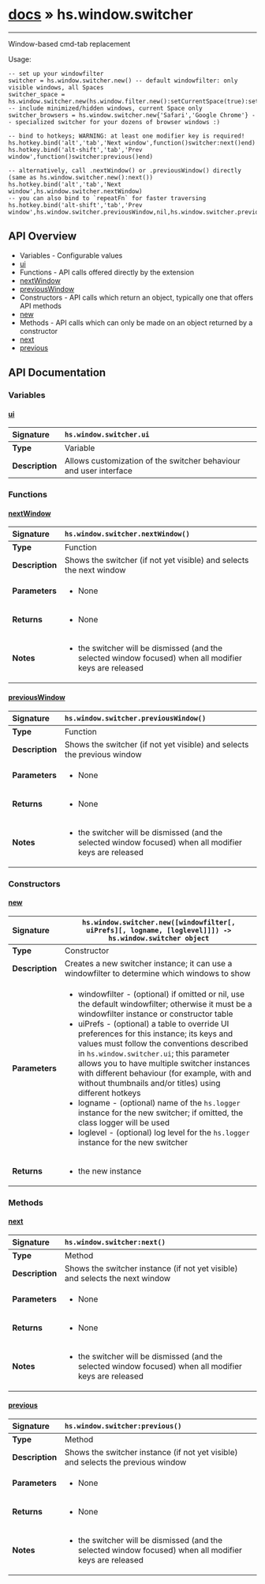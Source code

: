 # [docs](index.md) » hs.window.switcher
---

Window-based cmd-tab replacement

Usage:
```
-- set up your windowfilter
switcher = hs.window.switcher.new() -- default windowfilter: only visible windows, all Spaces
switcher_space = hs.window.switcher.new(hs.window.filter.new():setCurrentSpace(true):setDefaultFilter{}) -- include minimized/hidden windows, current Space only
switcher_browsers = hs.window.switcher.new{'Safari','Google Chrome'} -- specialized switcher for your dozens of browser windows :)

-- bind to hotkeys; WARNING: at least one modifier key is required!
hs.hotkey.bind('alt','tab','Next window',function()switcher:next()end)
hs.hotkey.bind('alt-shift','tab','Prev window',function()switcher:previous()end)

-- alternatively, call .nextWindow() or .previousWindow() directly (same as hs.window.switcher.new():next())
hs.hotkey.bind('alt','tab','Next window',hs.window.switcher.nextWindow)
-- you can also bind to `repeatFn` for faster traversing
hs.hotkey.bind('alt-shift','tab','Prev window',hs.window.switcher.previousWindow,nil,hs.window.switcher.previousWindow)
```

## API Overview
* Variables - Configurable values
 * [ui](#ui)
* Functions - API calls offered directly by the extension
 * [nextWindow](#nextwindow)
 * [previousWindow](#previouswindow)
* Constructors - API calls which return an object, typically one that offers API methods
 * [new](#new)
* Methods - API calls which can only be made on an object returned by a constructor
 * [next](#next)
 * [previous](#previous)

## API Documentation

### Variables

#### [ui](#ui)
| <span style="float: left;">**Signature**</span> | <span style="float: left;">`hs.window.switcher.ui` </span>                                                          |
| -----------------------------------------------------|---------------------------------------------------------------------------------------------------------|
| **Type**                                             | Variable |
| **Description**                                      | Allows customization of the switcher behaviour and user interface |

### Functions

#### [nextWindow](#nextwindow)
| <span style="float: left;">**Signature**</span> | <span style="float: left;">`hs.window.switcher.nextWindow()` </span>                                                          |
| -----------------------------------------------------|---------------------------------------------------------------------------------------------------------|
| **Type**                                             | Function |
| **Description**                                      | Shows the switcher (if not yet visible) and selects the next window |
| **Parameters**                                       | <ul><li>None</li></ul> |
| **Returns**                                          | <ul><li>None</li></ul> |
| **Notes**                                            | <ul><li>the switcher will be dismissed (and the selected window focused) when all modifier keys are released</li></ul> |

#### [previousWindow](#previouswindow)
| <span style="float: left;">**Signature**</span> | <span style="float: left;">`hs.window.switcher.previousWindow()` </span>                                                          |
| -----------------------------------------------------|---------------------------------------------------------------------------------------------------------|
| **Type**                                             | Function |
| **Description**                                      | Shows the switcher (if not yet visible) and selects the previous window |
| **Parameters**                                       | <ul><li>None</li></ul> |
| **Returns**                                          | <ul><li>None</li></ul> |
| **Notes**                                            | <ul><li>the switcher will be dismissed (and the selected window focused) when all modifier keys are released</li></ul> |

### Constructors

#### [new](#new)
| <span style="float: left;">**Signature**</span> | <span style="float: left;">`hs.window.switcher.new([windowfilter[, uiPrefs][, logname, [loglevel]]]) -> hs.window.switcher object` </span>                                                          |
| -----------------------------------------------------|---------------------------------------------------------------------------------------------------------|
| **Type**                                             | Constructor |
| **Description**                                      | Creates a new switcher instance; it can use a windowfilter to determine which windows to show |
| **Parameters**                                       | <ul><li>windowfilter - (optional) if omitted or nil, use the default windowfilter; otherwise it must be a windowfilter   instance or constructor table</li><li>uiPrefs - (optional) a table to override UI preferences for this instance; its keys and values   must follow the conventions described in <code>hs.window.switcher.ui</code>; this parameter allows you to have multiple   switcher instances with different behaviour (for example, with and without thumbnails and/or titles)   using different hotkeys</li><li>logname - (optional) name of the <code>hs.logger</code> instance for the new switcher; if omitted, the class logger will be used</li><li>loglevel - (optional) log level for the <code>hs.logger</code> instance for the new switcher</li></ul> |
| **Returns**                                          | <ul><li>the new instance</li></ul> |

### Methods

#### [next](#next)
| <span style="float: left;">**Signature**</span> | <span style="float: left;">`hs.window.switcher:next()` </span>                                                          |
| -----------------------------------------------------|---------------------------------------------------------------------------------------------------------|
| **Type**                                             | Method |
| **Description**                                      | Shows the switcher instance (if not yet visible) and selects the next window |
| **Parameters**                                       | <ul><li>None</li></ul> |
| **Returns**                                          | <ul><li>None</li></ul> |
| **Notes**                                            | <ul><li>the switcher will be dismissed (and the selected window focused) when all modifier keys are released</li></ul> |

#### [previous](#previous)
| <span style="float: left;">**Signature**</span> | <span style="float: left;">`hs.window.switcher:previous()` </span>                                                          |
| -----------------------------------------------------|---------------------------------------------------------------------------------------------------------|
| **Type**                                             | Method |
| **Description**                                      | Shows the switcher instance (if not yet visible) and selects the previous window |
| **Parameters**                                       | <ul><li>None</li></ul> |
| **Returns**                                          | <ul><li>None</li></ul> |
| **Notes**                                            | <ul><li>the switcher will be dismissed (and the selected window focused) when all modifier keys are released</li></ul> |

